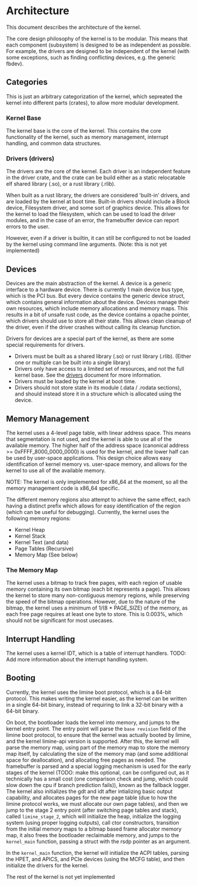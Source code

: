 # Architecture

This document describes the architecture of the kernel.

The core design philosophy of the kernel is to be modular.
This means that each component (subsystem) is designed to be as independent as possible.
For example, the drivers are designed to be independent of the kernel (with some exceptions, such as finding conflicting devices, e.g. the generic fbdev).

## Categories

This is just an arbitrary categorization of the kernel, which sepreated the kernel into different parts (crates), to allow more modular development.

### Kernel Base

The kernel base is the core of the kernel.
This contains the core functionality of the kernel, such as memory management, interrupt handling, and common data structures.

### Drivers (drivers)

The drivers are the core of the kernel.
Each driver is an independent feature in the driver crate, and the crate can be build either as a static relocatable elf shared library (.so), or a rust library (.rlib).

When built as a rust library, the drivers are considered 'built-in' drivers, and are loaded by the kernel at boot time.
Built-in drivers should include a Block device, Filesystem driver, and some sort of graphics device. This allows for the kernel to load the filesystem, which can be used to load the driver modules, and in the case of an error, the framebuffer device can report errors to the user.

However, even if a driver is builtin, it can still be configured to not be loaded by the kernel using command line arguments. (Note: this is not yet implemented)

## Devices

Devices are the main abstraction of the kernel.
A device is a generic interface to a hardware device.
There is currently 1 main device bus type, which is the PCI bus.
But every device contains the generic device struct, which contains general information about the device. Devices manage their own resources, which include memory allocations and memory maps. This results in a bit of unsafe rust code, as the device contains a opache pointer, which drivers should use to store all their state. This allows clean cleanup of the driver, even if the driver crashes without calling its cleanup function.

Drivers for devices are a special part of the kernel, as there are some special requirements for drivers.
- Drivers must be built as a shared library (.so) or rust library (.rlib). (Either one or multiple can be built into a single library)
- Drivers only have access to a limited set of resources, and not the full kernel base. See the [drivers](Drivers.md) document for more information.
- Drivers must be loaded by the kernel at boot time.
- Drivers should not store state in its module (.data / .rodata sections), and should instead store it in a structure which is allocated using the device.

## Memory Management

The kernel uses a 4-level page table, with linear address space. This means that segmentation is not used, and the kernel is able to use all of the available memory.
The higher half of the address space (canonical address >= 0xFFFF_8000_0000_0000) is used for the kernel, and  the lower half can be used by user-space applications.
This design choice allows easy identification of kernel memory vs. user-space memory, and allows for the kernel to use all of the available memory.

NOTE: The kernel is only implemented for x86_64 at the moment, so all the memory management code is x86_64 specific.

The different memory regions also attempt to achieve the same effect, each having a distinct prefix which allows for easy identification of the region (which can be useful for debugging).
Currently, the kernel uses the following memory regions:
 - Kernel Heap
 - Kernel Stack
 - Kernel Text (and data)
 - Page Tables (Recursive)
 - Memory Map (See below)

### The Memory Map

The kernel uses a bitmap to track free pages, with each region of usable memory containing its own bitmap (each bit represents a page).
This allows the kernel to store many non-contiguous memory regions, while preserving the speed of the bitmap operations. However, due to the nature of the bitmap, the kernel uses a minimum of 1/(8 * PAGE_SIZE) of the memory, as each free page requires at least one byte to store. This is 0.003%, which should not be significant for most usecases.

## Interrupt Handling

The kernel uses a kernel IDT, which is a table of interrupt handlers.
TODO: Add more information about the interrupt handling system.

## Booting

Currently, the kernel uses the limine boot protocol, which is a 64-bit protocol.
This makes writing the kernel easier, as the kernel can be written in a single 64-bit binary, instead of requiring to link a 32-bit binary with a 64-bit binary.

On boot, the bootloader loads the kernel into memory, and jumps to the kernel entry point.
The entry point will parse the `base revision` field of the limine boot protocol, to ensure that the kernel was actually booted by limine,
and the kernel limine-api version is supported. After this, the kernel will parse the memory map, using part of the memory map to store the memory map itself, by calculating the size of the memory map (and some additional space for deallocation), and allocating free pages as needed. The framebuffer is parsed and a special logging mechanism is used for the early stages of the kernel (TODO: make this optional, can be configured out, as it technically has a small cost (one comparison check and jump, which could slow down the cpu if branch prediction fails)), known as the fallback logger. The kernel also initializes the gdt and idt after intializing basic output capability, and allocates pages for the new page table (due to how the limine protocol works, we must allocate our own page tables), and then we jump to the stage 2 entry point (after switching page tables and stack), called `limine_stage_2`, which will initialize the heap, initialize the logging system (using proper logging outputs), call ctor constructors, transition from the initial memory maps to a bitmap based frame allocator memory map, it also frees the bootloader reclaimable memory, and jumps to the `kernel_main` function, passing a struct with the rsdp pointer as an argument.

In the `kernel_main` function, the kernel will initialize the ACPI tables, parsing the HPET, and APICS, and PCIe devices (using the MCFG table), and then initialize the drivers for the kernel.

The rest of the kernel is not yet implemented
